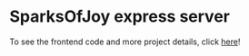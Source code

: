 # SparksOfJoy express server

To see the frontend code and more project details, click [here](https://github.com/bryce-n-dev/ConUHacks2022)!
